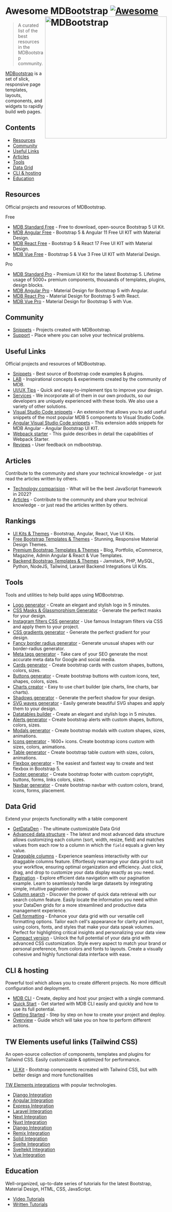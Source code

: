 # Awesome MDBootstrap [![Awesome](https://awesome.re/badge.svg)](https://github.com/sindresorhus/awesome) [<img src="https://mdbootstrap.com/img/Marketing/general/logo/huge/mdb.png" width="380" align="right" alt="MDBootstrap">](https://mdbootstrap.com)

> A curated list of the best resources in the MDBootstrap community.

[MDBootstrap](https://github.com/mdbootstrap/mdb-ui-kit) is a set of slick, responsive page templates, layouts, components, and widgets to rapidly build web pages.

## Contents

- [Resources](#resources)
- [Community](#community)
- [Useful Links](#useful-links)
- [Articles](#articles)
- [Tools](#tools)
- [Data Grid](#data-grid)
- [CLI & hosting](#cli--hosting)
- [Education](#education)

## Resources

Official projects and resources of MDBootstrap.

Free

- [MDB Standard Free](https://mdbootstrap.com/docs/standard/) - Free to download, open-source Bootstrap 5 UI Kit.
- [MDB Angular Free](https://mdbootstrap.com/docs/angular/) - Bootstrap 5 & Angular 11 Free UI KIT with Material Design.
- [MDB React Free](https://mdbootstrap.com/docs/react/) - Bootstrap 5 & React 17 Free UI KIT with Material Design.
- [MDB Vue Free](https://mdbootstrap.com/docs/vue/) - Bootstrap 5 & Vue 3 Free UI KIT with Material Design.

Pro

- [MDB Standard Pro](https://mdbootstrap.com/docs/standard/pro/) - Premium UI Kit for the latest Bootstrap 5. Lifetime usage of 5000+ premium components, thousands of templates, plugins, design blocks.
- [MDB Angular Pro](https://mdbootstrap.com/docs/angular/pro/) - Material Design for Bootstrap 5 with Angular.
- [MDB React Pro](https://mdbootstrap.com/docs/react/pro/) - Material Design for Bootstrap 5 with React.
- [MDB Vue Pro](https://mdbootstrap.com/docs/vue/pro/) - Material Design for Bootstrap 5 with Vue.


## Community

- [Snippets](https://mdbootstrap.com/snippets/?tag=community) - Projects created with MDBootstrap.
- [Support](https://mdbootstrap.com/support/) - Place where you can solve your technical problems.

## Useful Links

Official projects and resources of MDBootstrap.

- [Snippets](https://mdbootstrap.com/snippets/) - Best source of Bootstrap code examples & plugins.
- [LAB](https://mdbootstrap.com/docs/standard/lab/) - Inspirational concepts & experiments created by the community of MDB.
- [UI/UX Tips](https://mdbootstrap.com/docs/standard/customization/ui-ux-tips/) - Quick and easy-to-implement tips to improve your design.
- [Services](https://mdbootstrap.com/services/) - We incorporate all of them in our own products, so our developers are uniquely experienced with these tools. We also use a variety of other solutions.
- [Visual Studio Code snippets](https://github.com/mdbootstrap/MDB-VSCode-snippets) - An extension that allows you to add useful snippets of the most popular MDB 5 components to Visual Studio Code.
- [Angular Visual Studio Code snippets](https://github.com/mdbootstrap/mdb-angular-vscode-snippets) - This extension adds snippets for MDB Angular - Angular Bootstrap UI KIT.
- [Webpack starter](https://github.com/mdbootstrap/mdb-webpack-starter) - This guide describes in detail the capabilities of Webpack Starter.
- [Reviews](https://www.g2.com/products/material-design-for-bootstrap/reviews) - User feedback on mdbootstrap.

## Articles

Contribute to the community and share your technical knowledge - or just read the articles written by others.

- [Technology comparision](https://mdbootstrap.com/docs/technology-comparison/) - What will be the best JavaScript framework in 2022?
- [Articles](https://mdbootstrap.com/articles/) - Contribute to the community and share your technical knowledge - or just read the articles written by others.

## Rankings

- [UI Kits & Themes](https://mdbootstrap.com/publications/ui-kits/) - Bootstrap, Angular, React, Vue UI Kits.
- [Free Bootstrap Templates & Themes](https://mdbootstrap.com/publications/free-templates/) - Stunning, Responsive Material Design Themes.
- [Premium Bootstrap Templates & Themes](https://mdbootstrap.com/publications/templates/) - Blog, Portfolio, eCommerce, Magazine, Admin Angular & React & Vue Templates.
- [Backend Bootstrap Templates & Themes](https://mdbootstrap.com/publications/backend/) - Jamstack, PHP, MySQL, Python, NodeJS, Tailwind, Laravel Backend Integrations UI Kits.

## Tools

Tools and utilities to help build apps using MDBootstrap.

- [Logo generator](https://mdbootstrap.com/docs/standard/tools/design/logo-generator/) - Create an elegant and stylish logo in 5 minutes.
- [CSS Masks & Glassmorphism Generator](https://mdbootstrap.com/docs/standard/tools/design/masks/) - Generate the perfect masks for your design.
- [Instagram filters CSS generator](https://mdbootstrap.com/docs/standard/tools/design/instagram-filters/) - Use famous Instagram filters via CSS and apply them to your project.
- [CSS gradients generator](https://mdbootstrap.com/docs/standard/tools/design/gradients/) - Generate the perfect gradient for your design.
- [Fancy border radius generator](https://mdbootstrap.com/docs/standard/tools/design/fancy-border-radius/) - Generate unusual shapes with our border-radius generator.
- [Meta tags generator](https://mdbootstrap.com/docs/standard/tools/builders/meta-tags/) - Take care of your SEO generate the most accurate meta data for Google and social media.
- [Cards generator](https://mdbootstrap.com/docs/standard/tools/builders/cards/) - Create bootstrap cards with custom shapes, buttons, colors, sizes.
- [Buttons generator](https://mdbootstrap.com/docs/standard/tools/builders/buttons/) - Create bootstrap buttons with custom icons, text, shapes, colors, sizes.
- [Charts creator](https://mdbootstrap.com/docs/standard/tools/builders/charts/) - Easy to use chart builder (pie charts, line charts, bar charts).
- [Shadows generator](https://mdbootstrap.com/docs/standard/tools/design/shadows/) - Generate the perfect shadow for your design.
- [SVG waves generator](https://mdbootstrap.com/docs/standard/tools/design/waves/) - Easily generate beautiful SVG shapes and apply them to your design.
- [Datatables builder](https://mdbootstrap.com/docs/standard/tools/builders/datatables/) - Create an elegant and stylish logo in 5 minutes.
- [Alerts generator](https://mdbootstrap.com/docs/standard/tools/builders/alerts/) - Create bootstrap alerts with custom shapes, buttons, colors, sizes.
- [Modals generator](https://mdbootstrap.com/docs/standard/tools/builders/modals/) - Create bootstrap modals with custom shapes, sizes, animations.
- [Icons generator](https://mdbootstrap.com/docs/standard/tools/builders/icons/) - 1600+ icons. Create bootstrap icons custom with sizes, colors, animations.
- [Table generator](https://mdbootstrap.com/docs/standard/tools/builders/table/) - Create bootstrap table custom with sizes, colors, animations.
- [Flexbox generator](https://mdbootstrap.com/docs/standard/tools/builders/flexbox/) - The easiest and fastest way to create and test flexbox in Bootstrap 5.
- [Footer generator](https://mdbootstrap.com/docs/standard/tools/builders/footer/) - Create bootstrap footer with custom coprytight, buttons, forms, links colors, sizes.
- [Navbar generator](https://mdbootstrap.com/docs/standard/tools/builders/navbar/) - Create bootstrap navbar with custom colors, brand, icons, forms, placement.

## Data Grid

Extend your projects functionality with a table component

- [GetDataDen](https://getdataden.com/) - The ultimate customizable Data Grid
- [Advanced data structure](https://getdataden.com/docs/grid/features/data-loader/#client-side-data-example) - The latest and most advanced data structure allows customizing each column (sort, width, resize, field) and matches values from each row to a column in which the `field` equals a given key value.
- [Draggable columns](https://getdataden.com/docs/grid/features/drag-and-drop/#basic-section) - Experience seamless interactivity with our draggable columns feature. Effortlessly rearrange your data grid to suit your workflow, ensuring optimal organization and efficiency. Just click, drag, and drop to customize your data display exactly as you need.
- [Pagination](https://getdataden.com/docs/grid/features/pagination/#basic-section) - Explore efficient data navigation with our pagination example. Learn to seamlessly handle large datasets by integrating simple, intuitive pagination controls.
- [Column search](https://getdataden.com/docs/grid/features/filtering/header-filters/#basic-section) - Discover the power of quick data retrieval with our search column feature. Easily locate the information you need within your DataDen grids for a more streamlined and productive data management experience.
- [Cell formatting](https://getdataden.com/docs/grid/layout/custom-css/#cell-formatting-section) - Enhance your data grid with our versatile cell formatting options. Tailor each cell's appearance for clarity and impact, using colors, fonts, and styles that make your data speak volumes. Perfect for highlighting critical insights and personalizing your data view
- [Compact version](https://getdataden.com/docs/grid/layout/custom-css/) - Unlock the full potential of your data grid with advanced CSS customization. Style every aspect to match your brand or personal preference, from colors and fonts to layouts. Create a visually cohesive and highly functional data interface with ease.


## CLI & hosting

Powerful tool which allows you to create different projects. No more difficult configuration and deployment.

- [MDB CLI](https://mdbgo.com/) - Create, deploy and host your project with a single command.
- [Quick Start](https://mdbgo.com/docs/getting-started/quick-start/) - Get started with MDB CLI easily and quickly and how to use its full potential.
- [Getting Started](https://mdbgo.com/docs/getting-started/installation/) - Step by step on how to create your project and deploy.
- [Overview](https://mdbgo.com/docs/getting-started/overview/) - Guide which will take you on how to perform different actions.

## TW Elements useful links (Tailwind CSS)

An open-source collection of components, templates and plugins for Tailwind CSS. Easily customizable & optimized for performance.

- [UI Kit](https://tw-elements.com/) - Bootstrap components recreated with Tailwind CSS, but with better design and more functionalities

[TW Elements integrations](https://tw-elements.com/docs/standard/integrations/) with popular technologies.

- [Django Integration](https://tw-elements.com/docs/standard/integrations/django-integration/)
- [Angular Integration](https://tw-elements.com/docs/standard/integrations/angular-integration/)
- [Express Integration](https://tw-elements.com/docs/standard/integrations/express-integration/)
- [Laravel Integration](https://tw-elements.com/docs/standard/integrations/laravel-integration/)
- [Next Integration](https://tw-elements.com/docs/standard/integrations/next-integration/)
- [Nuxt Integration](https://tw-elements.com/docs/standard/integrations/nuxt-integration/)
- [Django Integration](https://tw-elements.com/docs/standard/integrations/react-integration/)
- [Remix Integration](https://tw-elements.com/docs/standard/integrations/remix-integration/)
- [Solid Integration](https://tw-elements.com/docs/standard/integrations/solid-integration/)
- [Svelte Integration](https://tw-elements.com/docs/standard/integrations/svelte-integration/)
- [Sveltekit Integration](https://tw-elements.com/docs/standard/integrations/sveltekit-integration/)
- [Vue Integration](https://tw-elements.com/docs/standard/integrations/vue-integration/)


## Education

Well-organized, up-to-date series of tutorials for the latest Bootstrap, Material Design, HTML, CSS, JavaScript.

- [Video Tutorials](https://www.youtube.com/channel/UC5CF7mLQZhvx8O5GODZAhdA)
- [Written Tutorials](https://mdbootstrap.com/learn/mdb-foundations/basics/introduction/)
